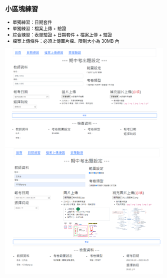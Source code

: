 <h2>小區塊練習</h2>
  <ul>
    <li>單獨練習：日期套件</li>
    <li>單獨練習：檔案上傳 + 驗證</li>
    <li>綜合練習：表單驗證 + 日期套件 + 檔案上傳 + 驗證</li>
    <li>檔案上傳條件：必須上傳圖片檔、限制大小為 30MB 內</li>
  </ul>
  <img src="https://github.com/MizuYang/small-scale-practice/blob/main/src/assets/images/%E5%A1%AB%E5%AF%AB%E5%89%8DA.png?raw=true" alt="表單填寫前的圖片">
  <img src="https://github.com/MizuYang/small-scale-practice/blob/main/src/assets/images/%E5%A1%AB%E5%AF%AB%E5%AE%8C%E7%95%A2A.png?raw=true" alt="表單填寫後的圖片">
